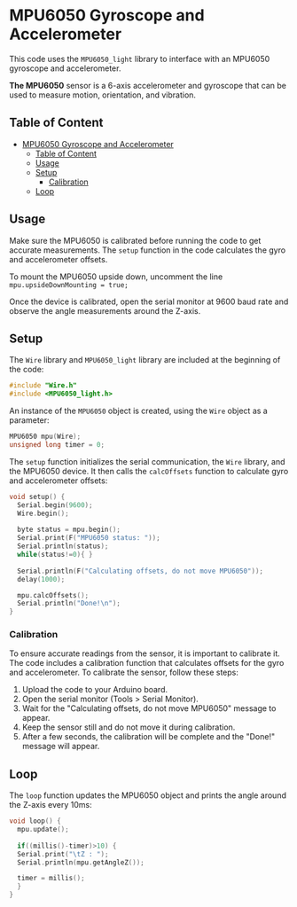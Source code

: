 
# MPU6050 Gyroscope and Accelerometer

This code uses the `MPU6050_light` library to interface with an MPU6050 gyroscope and accelerometer. 

**The MPU6050** sensor is a 6-axis accelerometer and gyroscope that can be used to measure motion, orientation, and vibration.

## Table of Content
- [MPU6050 Gyroscope and Accelerometer](#mpu6050-gyroscope-and-accelerometer)
  - [Table of Content](#table-of-content)
  - [Usage](#usage)
  - [Setup](#setup)
    - [Calibration](#calibration)
  - [Loop](#loop)

## Usage

Make sure the MPU6050 is calibrated before running the code to get accurate measurements. The `setup` function in the code calculates the gyro and accelerometer offsets. 

To mount the MPU6050 upside down, uncomment the line `mpu.upsideDownMounting = true;` 

Once the device is calibrated, open the serial monitor at 9600 baud rate and observe the angle measurements around the Z-axis.

## Setup

The `Wire` library and `MPU6050_light` library are included at the beginning of the code:

```c++
#include "Wire.h"       
#include <MPU6050_light.h>   
```

An instance of the `MPU6050` object is created, using the `Wire` object as a parameter:

```c++
MPU6050 mpu(Wire); 
unsigned long timer = 0; 
```

The `setup` function initializes the serial communication, the `Wire` library, and the MPU6050 device. It then calls the `calcOffsets` function to calculate gyro and accelerometer offsets:

```c++
void setup() {
  Serial.begin(9600);
  Wire.begin();
  
  byte status = mpu.begin();
  Serial.print(F("MPU6050 status: "));
  Serial.println(status);
  while(status!=0){ } 
  
  Serial.println(F("Calculating offsets, do not move MPU6050"));
  delay(1000);

  mpu.calcOffsets(); 
  Serial.println("Done!\n");
}
```
### Calibration

To ensure accurate readings from the sensor, it is important to calibrate it. The code includes a calibration function that calculates offsets for the gyro and accelerometer. To calibrate the sensor, follow these steps:
1. Upload the code to your Arduino board.
2. Open the serial monitor (Tools > Serial Monitor).
3. Wait for the "Calculating offsets, do not move MPU6050" message to appear.
4. Keep the sensor still and do not move it during calibration.
5. After a few seconds, the calibration will be complete and the "Done!" message will appear.

## Loop

The `loop` function updates the MPU6050 object and prints the angle around the Z-axis every 10ms:

```c++
void loop() {
  mpu.update();
  
  if((millis()-timer)>10) { 
  Serial.print("\tZ : ");
  Serial.println(mpu.getAngleZ());

  timer = millis();  
  }
}
```
